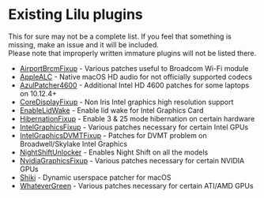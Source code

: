 Existing Lilu plugins
=====================

This for sure may not be a complete list. If you feel that something is missing, make an issue and it will be included.  
Please note that improperly written immature plugins will not be listed there.

- [AirportBrcmFixup](https://sourceforge.net/projects/airportbrcmfixup) - Various patches useful to Broadcom Wi-Fi module
- [AppleALC](https://github.com/vit9696/AppleALC) - Native macOS HD audio for not officially supported codecs
- [AzulPatcher4600](https://github.com/coderobe/AzulPatcher4600) - Additional Intel HD 4600 patches for some laptops on 10.12.4+
- [CoreDisplayFixup](https://github.com/PMheart/CoreDisplayFixup) - Non Iris Intel graphics high resolution support
- [EnableLidWake](https://github.com/syscl/EnableLidWake) - Enable lid wake for Intel Graphics Card
- [HibernationFixup](https://sourceforge.net/p/hibernationfixup) - Enable 3 & 25 mode hibernation on certain hardware
- [IntelGraphicsFixup](https://sourceforge.net/p/intelgraphicsfixup) - Various patches necessary for certain Intel GPUs
- [IntelGraphicsDVMTFixup](https://github.com/BarbaraPalvin/IntelGraphicsDVMTFixup) - Patches for DVMT problem on Broadwell/Skylake Intel Graphics
- [NightShiftUnlocker](https://github.com/Austere-J/NightShiftUnlocker) - Enables Night Shift on all the models
- [NvidiaGraphicsFixup](https://sourceforge.net/p/nvidiagraphicsfixup) - Various patches necessary for certain NVIDIA GPUs
- [Shiki](https://github.com/vit9696/Shiki) - Dynamic userspace patcher for macOS
- [WhateverGreen](https://github.com/vit9696/WhateverGreen) - Various patches necessary for certain ATI/AMD GPUs
